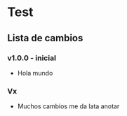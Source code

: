 # Test

## Lista de cambios

### v1.0.0 - inicial
- Hola mundo

### Vx
- Muchos cambios me da lata anotar
